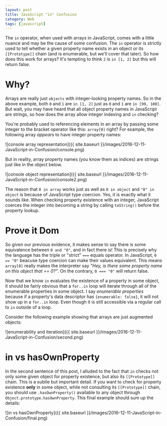 ```yaml
---
layout: post
title: JavaScript "in" Confusion
category: Web
tags: [javascript]
---
```


The `in` operator, when used with arrays in JavaScript, comes with a little nuance and may
be the cause of some confusion. The `in` operator is strictly used to tell whether a given
property name exists *in* an object or its `[[Prototype]]` chain (and is enumerable, but
we'll cover that later). So how does this work for arrays? It's tempting to think `2` is
`in [1, 2]` but this will return false.

# Why?

Arrays are really just `objects` with integer-looking property names. So in the above example,
both `0` and `1` are `in [1, 2]` just as `0` and `1` are `in [99, 100]`. But wait, you may have
heard that all object property names in JavaScript are strings, so how does the array allow
integer indexing and `in` checking?

You're probably used to referencing elements in an array by passing some integer to the bracket
operator like this: `array[0]` right? For example, the following array *appears* to have integer
property names:

![console array representation]({{ site.baseurl }}/images/2016-12-11-JavaScript-in-Confusion/console.png)

But in reality, array property names (you know them as indices) are strings just like in the object below.

![console object representation]({{ site.baseurl }}/images/2016-12-11-JavaScript-in-Confusion/console2.png)

The reason that `0 in array` works just as well as `0 in object` and `"0" in object` is because of
JavaScript type coercion. Yes, it is exactly what it sounds like. When checking property existence
with an integer, JavaScript coerces the integer into becoming a string by calling `toString()` before
the property lookup.

# Prove it Dom

So given our previous evidence, it makes sense to say there is some equivalence between `0 and "0"`,
and in fact there is! This is precisely why the language has the triple or "strict" `===` equals
operator. In JavaScript, `0 == "0"` beacuse type coercion can make their values equivalent. This
means `array[0]` really makes the interpreter say
*"Hey, is there some property name on this object that == 0?"*.
On the contrary, `0 === "0"` will return false.

Now that we know `in` evaluates the existence of a property in some object, it should be fairly
obvious that a `for..in` loop will iterate through all of the enumerable properties in some object.
I say *enumerable properties* because if a property's data descriptor has `{enumerable: false}`, it
will not show up in a `for..in` loop. Even though it is still accessible via a regular call to `in`
outside of a loop.

Consider the following example showing that arrays are just augmented objects:

![enumerability and iteration]({{ site.baseurl }}/images/2016-12-11-JavaScript-in-Confusion/second.png)

# in vs hasOwnProperty

In the second sentence of this post, I alluded to the fact that `in` checks not only some given
object for property existence, but also its `[[Prototype]]` chain. This is a subtle but important
detail. If you want to check for property existence **only** in some object, while not consulting
its `[[Prototype]]` chain, you should use `.hasOwnProperty()` available to any object through
`Object.prototype.hasOwnProperty`. This final example should sum up the details:

![in vs hasOwnProperty]({{ site.baseurl }}/images/2016-12-11-JavaScript-in-Confusion/final.png)
